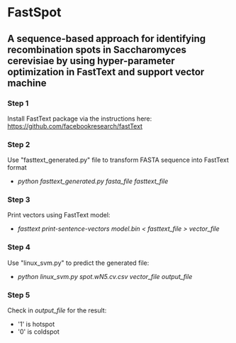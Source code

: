 # FastSpot
## A sequence-based approach for identifying recombination spots in Saccharomyces cerevisiae by using hyper-parameter optimization in FastText and support vector machine

### Step 1
Install FastText package via the instructions here: https://github.com/facebookresearch/fastText

### Step 2
Use "fasttext_generated.py" file to transform FASTA sequence into FastText format
- *python fasttext_generated.py fasta_file fasttext_file*

### Step 3
Print vectors using FastText model:
- *fasttext print-sentence-vectors model.bin < fasttext_file > vector_file*

### Step 4
Use "linux_svm.py" to predict the generated file:
- *python linux_svm.py spot.wN5.cv.csv vector_file output_file*

### Step 5
Check in *output_file* for the result:
- '1' is hotspot
- '0' is coldspot
